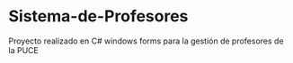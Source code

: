 # Sistema-de-Profesores
Proyecto realizado en C# windows forms para la gestión de profesores de la PUCE
